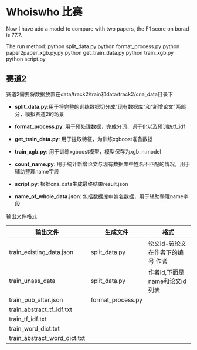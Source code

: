 # Whoiswho 比赛

Now I have add a model to compare with two papers, the F1 score on borad is 77.7.

The run method:
python split_data.py
python format_process.py
python paper2paper_xgb.py.py
python get_train_data.py
python train_xgb.py
python script.py

## 赛道2
赛道2需要将数据放置在data/track2/train和data/track2/cna_data目录下


* **split_data.py**:用于将完整的训练数据切分成“现有数据库”和“新增论文”两部分，模拟赛道2的场景

* **format_process.py**: 用于预处理数据，完成分词，词干化以及预训练tf_idf

* **get_train_data.py**: 用于提取特征，为训练xgboost准备数据

* **train_xgb.py**: 用于训练xgboost模型，模型保存为xgb_n.model

* **count_name.py**: 用于统计新增论文与现有数据库中姓名不匹配的情况，用于辅助整理name字段

* **script.py**: 根据cna_data生成最终结果result.json

* **name_of_whole_data.json**: 包括数据库中姓名数据，用于辅助整理name字段


输出文件格式

| 输出文件 | 生成文件 | 格式 |
| - | - | - |
| train_existing_data.json | split_data.py | 论文id-该论文在作者下的编号 作者 |
| train_unass_data | split_data.py | 作者id,下面是name和论文id列表|
| train_pub_alter.json | format_process.py | |
| train_abstract_tf_idf.txt | |
| train_tf_idf.txt | |
| train_word_dict.txt | |
| train_abstract_word_dict.txt | |

